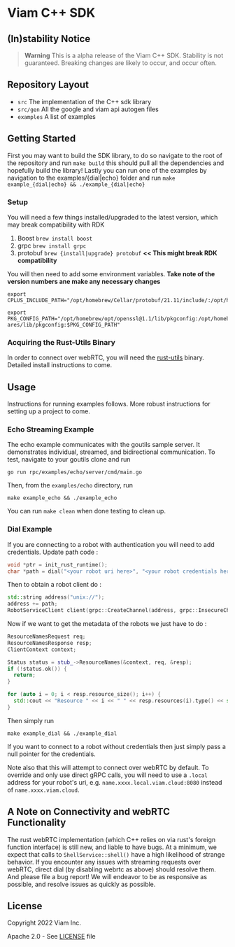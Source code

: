 # Viam C++ SDK

## (In)stability Notice

> **Warning**
> This is a alpha release of the Viam C++ SDK. Stability is not guaranteed. Breaking changes are likely to occur, and occur often.

## Repository Layout
- `src` The implementation of the C++ sdk library
- `src/gen` All the google and viam api autogen files
- `examples` A list of examples

## Getting Started
First you may want to build the SDK library, to do so navigate to the root of the repository and run `make build` this should pull all the dependencies and hopefully build the library!
Lastly you can run one of the examples by navigation to the examples/{dial|echo} folder and run `make example_{dial|echo} && ./example_{dial|echo}`

### Setup
You will need a few things installed/upgraded to the latest version, which may break compatibility with RDK
1. Boost `brew install boost`
1. grpc `brew install grpc`
1. protobuf `brew {install|upgrade} protobuf` **<< This might break RDK compatibility**

You will then need to add some environment variables. **Take note of the version numbers ane make any necessary changes**
```
export CPLUS_INCLUDE_PATH="/opt/homebrew/Cellar/protobuf/21.11/include/:/opt/homebrew/Cellar/boost/1.80.0/lib/:/opt/homebrew/Cellar/boost/1.80.0/include/:$CPLUS_INCLUDE_PATH"

export PKG_CONFIG_PATH="/opt/homebrew/opt/openssl@1.1/lib/pkgconfig:/opt/homebrew/opt/re2/lib/pkgconfig:/opt/homebrew/opt/c-ares/lib/pkgconfig:$PKG_CONFIG_PATH"
```

### Acquiring the Rust-Utils Binary
In order to connect over webRTC, you will need the [rust-utils](https://github.com/viamrobotics/rust-utils) binary. Detailed install instructions to come.

## Usage
Instructions for running examples follows. More robust instructions for setting up a project to come.

### Echo Streaming Example
The echo example communicates with the goutils sample server. It demonstrates individual, streamed, and bidirectional communication. To test, navigate to your goutils clone and run

``` shell
go run rpc/examples/echo/server/cmd/main.go
```

Then, from the `examples/echo` directory, run 

``` shell
make example_echo && ./example_echo
```

You can run `make clean` when done testing to clean up.

### Dial Example

If you are connecting to a robot with authentication you will need to add credentials. Update path code :

``` c++
void *ptr = init_rust_runtime();
char *path = dial("<your robot uri here>", "<your robot credentials here>", false, ptr);
```

Then to obtain a robot client do :

``` c++
std::string address("unix://");
address += path;
RobotServiceClient client(grpc::CreateChannel(address, grpc::InsecureChannelCredentials()));
```

Now if we want to get the metadata of the robots we just have to do :

``` c++
ResourceNamesRequest req;
ResourceNamesResponse resp;
ClientContext context;

Status status = stub_->ResourceNames(&context, req, &resp);
if (!status.ok()) {
  return;
}

for (auto i = 0; i < resp.resource_size(); i++) {
  std::cout << "Resource " << i << " " << resp.resources(i).type() << std::endl;
}
```

Then simply run

``` shell
make example_dial && ./example_dial
```

If you want to connect to a robot without credentials then just simply pass a null pointer for the credentials.

Note also that this will attempt to connect over webRTC by default. To override and only use direct gRPC calls, you will need to use a `.local` address for your robot's uri, e.g. `name.xxxx.local.viam.cloud:8080` instead of `name.xxxx.viam.cloud`.

## A Note on Connectivity and webRTC Functionality

The rust webRTC implementation (which C++ relies on via rust's foreign function interface) is still new, and liable to have bugs. At a minimum, we expect that calls to `ShellService::shell()` have a high likelihood of strange behavior. If you encounter any issues with streaming requests over webRTC, direct dial (by disabling webrtc as above) should resolve them. And please file a bug report! We will endeavor to be as responsive as possible, and resolve issues as quickly as possible.

## License 
Copyright 2022 Viam Inc.

Apache 2.0 - See [LICENSE](https://github.com/viamrobotics/viam-cpp-sdk/blob/main/LICENSE) file

